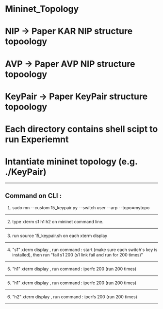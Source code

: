 # Mininet_Topology
# NIP -> Paper KAR NIP structure topoology
# AVP -> Paper AVP NIP structure topoology
# KeyPair -> Paper KeyPair structure topoology
# Each directory contains shell scipt to run Experiemnt
# Intantiate mininet topology (e.g. ./KeyPair) 
---------------------------------------------------------------------
Command on CLI : 
---------------------------------------------------------------------
1. sudo mn --custom 15_keypair.py --switch user --arp --topo=mytopo
---------------------------------------------------------------------
2. type xterm s1 h1 h2 on mininet command line.
---------------------------------------------------------------------
3. run source 15_keypair.sh on each xterm display
---------------------------------------------------------------------
4. "s1" xterm display , run command : 
  start (make sure each switch's key is installed), 
  then run "fail s1 200 (s1 link fail and run for 200 times)"
---------------------------------------------------------------------
5. "h1" xterm display , run command : 
  iperfc 200 (run 200 times)
---------------------------------------------------------------------
5. "h1" xterm display , run command : 
  iperfc 200 (run 200 times)
---------------------------------------------------------------------
6. "h2" xterm display , run command : 
  iperfs 200 (run 200 times)
---------------------------------------------------------------------
